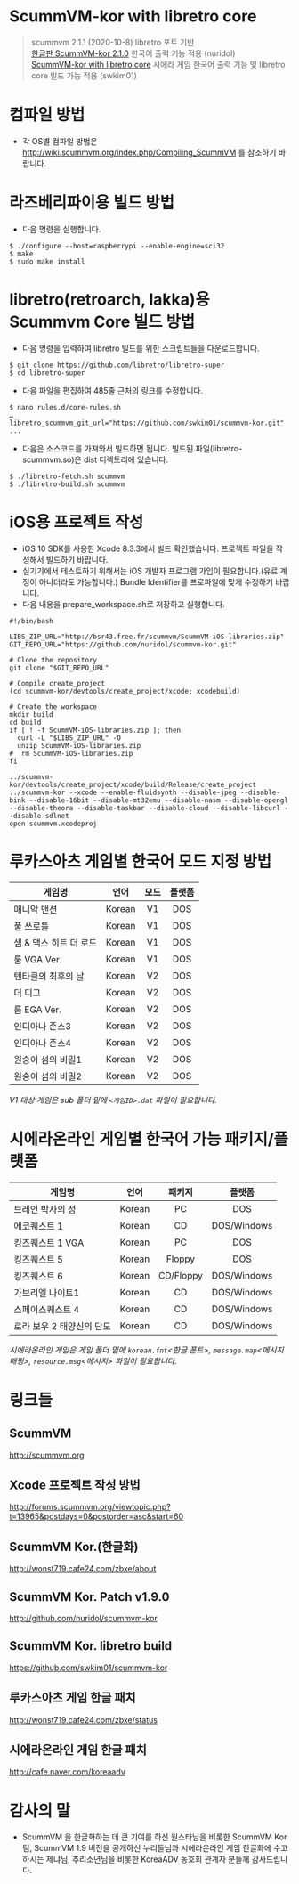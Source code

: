 ScummVM-kor with libretro core
==============================

>scummvm 2.1.1 (2020-10-8) libretro 포트 기반  
>[한글판 ScummVM-kor 2.1.0](https://github.com/nuridol/scummvm-kor) 한국어 출력 기능 적용 (nuridol)  
> [ScummVM-kor with libretro core](https://github.com/swkim01/scummvm-kor) 시에라 게임 한국어 출력 기능 및 libretro core 빌드 가능 적용 (swkim01)  

# 컴파일 방법
+ 각 OS별 컴파일 방법은 http://wiki.scummvm.org/index.php/Compiling_ScummVM 를 참조하기 바랍니다.

# 라즈베리파이용 빌드 방법
- 다음 명령을 실행합니다.
```
$ ./configure --host=raspberrypi --enable-engine=sci32
$ make
$ sudo make install
```

# libretro(retroarch, lakka)용 Scummvm Core 빌드 방법
- 다음 명령을 입력하여 libretro 빌드를 위한 스크립트들을 다운로드합니다.
```
$ git clone https://github.com/libretro/libretro-super
$ cd libretro-super
```
- 다음 파일을 편집하여 485줄 근처의 링크를 수정합니다.
```
$ nano rules.d/core-rules.sh
…
libretro_scummvm_git_url="https://github.com/swkim01/scummvm-kor.git"
...
```

- 다음은 소스코드를 가져와서 빌드하면 됩니다. 빌드된 파일(libretro-scummvm.so)은 dist 디렉토리에 있습니다.
```
$ ./libretro-fetch.sh scummvm
$ ./libretro-build.sh scummvm
```

# iOS용 프로젝트 작성
- iOS 10 SDK를 사용한 Xcode 8.3.3에서 빌드 확인했습니다. 프로젝트 파일을 작성해서 빌드하기 바랍니다.
- 실기기에서 테스트하기 위해서는 iOS 개발자 프로그램 가입이 필요합니다.(유료 계정이 아니더라도 가능합니다.) Bundle Identifier를 프로파일에 맞게 수정하기 바랍니다.
- 다음 내용을 prepare_workspace.sh로 저장하고 실행합니다.

```
#!/bin/bash 

LIBS_ZIP_URL="http://bsr43.free.fr/scummvm/ScummVM-iOS-libraries.zip" 
GIT_REPO_URL="https://github.com/nuridol/scummvm-kor.git" 

# Clone the repository 
git clone "$GIT_REPO_URL" 

# Compile create_project 
(cd scummvm-kor/devtools/create_project/xcode; xcodebuild) 

# Create the workspace 
mkdir build 
cd build 
if [ ! -f ScummVM-iOS-libraries.zip ]; then 
  curl -L "$LIBS_ZIP_URL" -O 
  unzip ScummVM-iOS-libraries.zip 
#  rm ScummVM-iOS-libraries.zip 
fi 

../scummvm-kor/devtools/create_project/xcode/build/Release/create_project ../scummvm-kor --xcode --enable-fluidsynth --disable-jpeg --disable-bink --disable-16bit --disable-mt32emu --disable-nasm --disable-opengl --disable-theora --disable-taskbar --disable-cloud --disable-libcurl --disable-sdlnet 
open scummvm.xcodeproj
```

# 루카스아츠 게임별 한국어 모드 지정 방법
| 게임명              | 언어  | 모드  | 플랫폼 |
| ----------------- |:----:|:-----:|:-----:|
| 매니악 맨션          |Korean| V1   | DOS |
| 풀 쓰로틀            |Korean| V1   | DOS |
| 샘 & 맥스 히트 더 로드 |Korean| V1   | DOS |
| 룸 VGA Ver.        |Korean| V1   | DOS |
| 텐타클의 최후의 날     |Korean| V2   | DOS |
| 더 디그             |Korean| V2   | DOS |
| 룸 EGA Ver.        |Korean| V2   | DOS |
| 인디아나 존스3        |Korean| V2   | DOS |
| 인디아나 존스4        |Korean| V2   | DOS |
| 원숭이 섬의 비밀1     |Korean| V2   | DOS |
| 원숭이 섬의 비밀2     |Korean| V2   | DOS |

*V1 대상 게임은 sub 폴더 밑에 ``<게임ID>.dat`` 파일이 필요합니다.*

# 시에라온라인 게임별 한국어 가능 패키지/플랫폼
| 게임명              | 언어  | 패키지 | 플랫폼 |
| ----------------- |:----:|:-----:|:-----:|
| 브레인 박사의 성 | Korean | PC | DOS |
| 에코퀘스트 1 | Korean | CD | DOS/Windows |
| 킹즈퀘스트 1 VGA | Korean | PC | DOS |
| 킹즈퀘스트 5 | Korean | Floppy | DOS |
| 킹즈퀘스트 6 | Korean | CD/Floppy | DOS/Windows |
| 가브리엘 나이트1 | Korean | CD | DOS/Windows |
| 스페이스퀘스트 4 | Korean | CD | DOS/Windows |
| 로라 보우 2 태양신의 단도 | Korean | CD | DOS/Windows |

*시에라온라인 게임은 게임 폴더 밑에 ``korean.fnt``<한글 폰트>, ``message.map``<메시지 매핑>, ``resource.msg``<메시지> 파일이 필요합니다.*

# 링크들
## ScummVM
http://scummvm.org

## Xcode 프로젝트 작성 방법
http://forums.scummvm.org/viewtopic.php?t=13965&postdays=0&postorder=asc&start=60

## ScummVM Kor.(한글화) 
http://wonst719.cafe24.com/zbxe/about

## ScummVM Kor. Patch v1.9.0
http://github.com/nuridol/scummvm-kor

## ScummVM Kor. libretro build
https://github.com/swkim01/scummvm-kor

## 루카스아츠 게임 한글 패치
http://wonst719.cafe24.com/zbxe/status

## 시에라온라인 게임 한글 패치
http://cafe.naver.com/koreaadv

# 감사의 말
- ScummVM 을 한글화하는 데 큰 기여를 하신 원스타님을 비롯한 ScummVM Kor 팀, ScummVM 1.9 버전을 공개하신 누리돌님과 시에라온라인 게임 한글화에 수고하시는 제냐님, 추리소년님을 비롯한 KoreaADV 동호회 관계자 분들께 감사드립니다.
